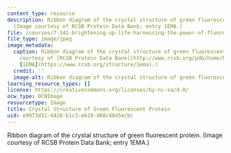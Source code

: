 ```yaml
---
content_type: resource
description: Ribbon diagram of the crystal structure of green fluorescent protein.
  (Image courtesy of RCSB Protein Data Bank; entry 1EMA.)
file: /courses/7-341-brightening-up-life-harnessing-the-power-of-fluorescence-imaging-to-observe-biology-in-action-fall-2006/e9973d314428b1c3e619d88c48d5ecbc_7-341f06.jpg
file_type: image/jpeg
image_metadata:
  caption: Ribbon diagram of the crystal structure of green fluorescent protein. (Image
    courtesy of [RCSB Protein Data Bank](http://www.rcsb.org/pdb/home/home.do) entry
    [1EMA](https://www.rcsb.org/structure/1ema).)
  credit: ''
  image-alt: Ribbon diagram of the crystal structure of green fluorescent protein.
learning_resource_types: []
license: https://creativecommons.org/licenses/by-nc-sa/4.0/
ocw_type: OCWImage
resourcetype: Image
title: Crystal Structure of Green Fluorescent Protein
uid: e9973d31-4428-b1c3-e619-d88c48d5ecbc
---
```

Ribbon diagram of the crystal structure of green fluorescent protein. (Image courtesy of RCSB Protein Data Bank; entry 1EMA.)